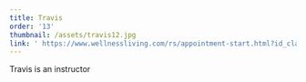 ```yaml
---
title: Travis
order: '13'
thumbnail: /assets/travis12.jpg
link: ' https://www.wellnessliving.com/rs/appointment-start.html?id_class_tab=3&id_mode=1&k_business=248418&k_class_tab=24075&k_service=132462'
---
```

Travis is an instructor
